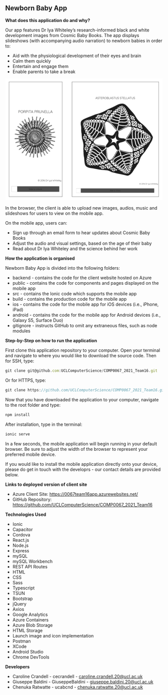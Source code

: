 ## Newborn Baby App

**What does this application do and why?**

Our app features Dr Iya Whiteley’s research-informed black and white development images from Cosmic Baby Books. The app displays slideshows (with accompanying audio narration) to newborn babies in order to:

* Aid with the physiological development of their eyes and brain
* Calm them quickly
* Entertain and engage them
* Enable parents to take a break

![readme](public/assets/images/readme.png)

In the browser, the client is able to upload new images, audios, music and slideshows for users to view on the mobile app. 

On the mobile app, users can: 

* Sign up through an email form to hear updates about Cosmic Baby Books
* Adjust the audio and visual settings, based on the age of their baby
* Read about Dr Iya Whiteley and the science behind her work

**How the application is organised**

Newborn Baby App is divided into the following folders:

* backend - contains the code for the client website hosted on Azure
* public - contains the code for components and pages displayed on the mobile app
* src - contains the Ionic code which supports the mobile app
* build - contains the production code for the mobile app
* ios - contains the code for the mobile app for iOS devices (i.e., iPhone, iPad)
* android - contains the code for the mobile app for Android devices (i.e., Galaxy S5, Surface Duo) 
* gitignore - instructs GitHub to omit any extraneous files, such as node modules

**Step-by-Step on how to run the application**

First clone this application repository to your computer. Open your terminal and navigate to where you would like to download the source code. Then for SSH, type:

```js
git clone git@github.com:UCLComputerScience/COMP0067_2021_Team16.git
```

Or for HTTPS, type:

```js
git clone https://github.com/UCLComputerScience/COMP0067_2021_Team16.git
```

Now that you have downloaded the application to your computer, navigate to the root folder and type:

```js
npm install
```

After installation, type in the terminal:

```js
ionic serve
```

In a few seconds, the mobile application will begin running in your default browser. Be sure to adjust the width of the browser to represent your preferred mobile device. 

If you would like to install the mobile application directly onto your device, please do get in touch with the developrs - our contact details are provided below.

**Links to deployed version of client site**

* Azure Client Site: https://0067team16app.azurewebsites.net/
* GitHub Repository: https://github.com/UCLComputerScience/COMP0067_2021_Team16

**Technologies Used** 

* Ionic
* Capacitor
* Cordova
* React.js
* Node.js
* Express
* mySQL
* mySQL Workbench
* REST API Routes
* HTML
* CSS
* Sass
* Typescript
* TSUN
* Bootstrap
* jQuery
* Axios
* Google Analytics
* Azure Containers
* Azure Blob Storage
* HTML Storage
* Launch image and icon implementation
* Postman
* XCode
* Android Studio
* Chrome DevTools

**Developers** 

* Caroline Crandell - cecrandell - caroline.crandell.20@ucl.ac.uk 
* Giuseppe Baldini - GiuseppeBaldini - giuseppe.baldini.20@ucl.ac.uk 
* Chenuka Ratwatte - ucabcnd - chenuka.ratwatte.20@ucl.ac.uk 